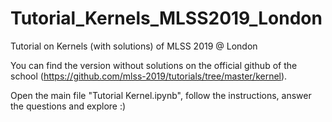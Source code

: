 # Tutorial_Kernels_MLSS2019_London
Tutorial on Kernels (with solutions) of MLSS 2019 @ London

You can find the version without solutions on the official github of the school (https://github.com/mlss-2019/tutorials/tree/master/kernel).

Open the main file "Tutorial Kernel.ipynb", follow the instructions, answer the questions and explore :) 
